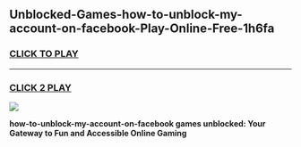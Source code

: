 
## Unblocked-Games-how-to-unblock-my-account-on-facebook-Play-Online-Free-1h6fa
<h3>
<a href="https://premium76.site?title=how-to-unblock-my-account-on-facebook&ref=26A">CLICK TO PLAY</a></h3>
<hr>

<h3>
<a href="https://premium76.site?title=how-to-unblock-my-account-on-facebook&ref=26A">CLICK 2 PLAY</a>
  
</h3>

<a href="https://premium76.site?title=how-to-unblock-my-account-on-facebook&ref=26A"><img src="https://clearcache.store/games.png"></a>


**how-to-unblock-my-account-on-facebook games unblocked: Your Gateway to Fun and Accessible Online Gaming**

